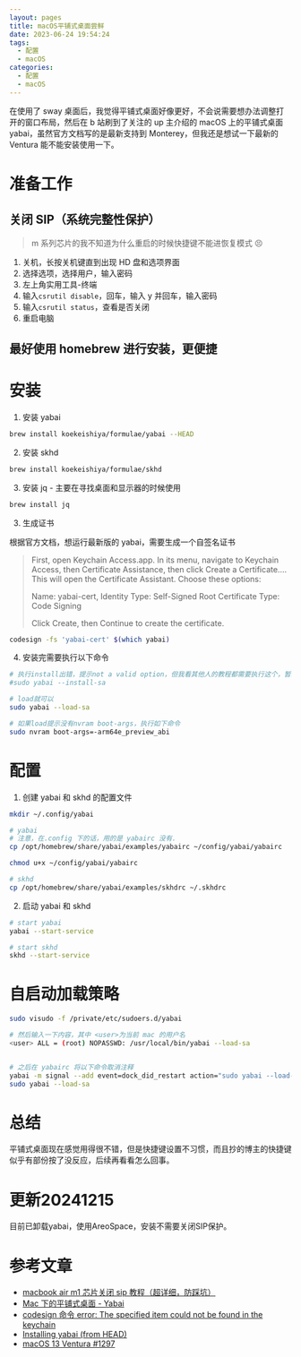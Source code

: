 ```yaml
---
layout: pages
title: macOS平铺式桌面尝鲜
date: 2023-06-24 19:54:24
tags:
  - 配置
  - macOS
categories:
  - 配置
  - macOS
---
```


在使用了 sway 桌面后，我觉得平铺式桌面好像更好，不会说需要想办法调整打开的窗口布局，然后在 b 站刷到了关注的 up 主介绍的 macOS 上的平铺式桌面 yabai，虽然官方文档写的是最新支持到 Monterey，但我还是想试一下最新的 Ventura 能不能安装使用一下。

<!--more-->

# 准备工作

## 关闭 SIP（系统完整性保护）

> m 系列芯片的我不知道为什么重启的时候快捷键不能进恢复模式 😣

1. 关机，长按关机键直到出现 HD 盘和选项界面
2. 选择选项，选择用户，输入密码
3. 左上角实用工具-终端
4. 输入`csrutil disable`，回车，输入 y 并回车，输入密码
5. 输入`csrutil status`，查看是否关闭
6. 重启电脑

## 最好使用 homebrew 进行安装，更便捷

# 安装

1. 安装 yabai

```bash
brew install koekeishiya/formulae/yabai --HEAD
```

2. 安装 skhd

```bash
brew install koekeishiya/formulae/skhd
```

3. 安装 jq - 主要在寻找桌面和显示器的时候使用

```bash
brew install jq
```

3. 生成证书

根据官方文档，想运行最新版的 yabai，需要生成一个自签名证书

> First, open Keychain Access.app. In its menu, navigate to Keychain Access, then
> Certificate Assistance, then click Create a Certificate.... This will open the
> Certificate Assistant. Choose these options:
>
> Name: yabai-cert,
> Identity Type: Self-Signed Root
> Certificate Type: Code Signing
>
> Click Create, then Continue to create the certificate.

```bash
codesign -fs 'yabai-cert' $(which yabai)
```

4. 安装完需要执行以下命令

```bash
# 执行install出错，提示not a valid option，但我看其他人的教程都需要执行这个，暂时不知道什么影响
#sudo yabai --install-sa

# load就可以
sudo yabai --load-sa

# 如果load提示没有nvram boot-args，执行如下命令
sudo nvram boot-args=-arm64e_preview_abi
```

# 配置

1. 创建 yabai 和 skhd 的配置文件

```bash
mkdir ~/.config/yabai

# yabai
# 注意，在.config 下的话，用的是 yabairc 没有.
cp /opt/homebrew/share/yabai/examples/yabairc ~/config/yabai/yabairc

chmod u+x ~/config/yabai/yabairc

# skhd
cp /opt/homebrew/share/yabai/examples/skhdrc ~/.skhdrc
```

2. 启动 yabai 和 skhd

```bash
# start yabai
yabai --start-service

# start skhd
skhd --start-service
```

# 自启动加载策略

```bash
sudo visudo -f /private/etc/sudoers.d/yabai

# 然后输入一下内容，其中 <user>为当前 mac 的用户名
<user> ALL = (root) NOPASSWD: /usr/local/bin/yabai --load-sa


# 之后在 yabairc 将以下命令取消注释
yabai -m signal --add event=dock_did_restart action="sudo yabai --load-sa"
sudo yabai --load-sa
```

# 总结

平铺式桌面现在感觉用得很不错，但是快捷键设置不习惯，而且抄的博主的快捷键似乎有部份按了没反应，后续再看看怎么回事。

# 更新20241215

目前已卸载yabai，使用AreoSpace，安装不需要关闭SIP保护。

# 参考文章

- [macbook air m1 芯片关闭 sip 教程（超详细，防踩坑）](https://blog.csdn.net/weixin_44791976/article/details/110826057)
- [Mac 下的平铺式桌面 - Yabai](https://www.cnblogs.com/tdg-yyx/p/15972309.html)
- [codesign 命令 error: The specified item could not be found in the keychain](https://blog.csdn.net/Carrgan/article/details/104441967)
- [Installing yabai (from HEAD)](<https://github.com/koekeishiya/yabai/wiki/Installing-yabai-(from-HEAD)#configure-scripting-addition>)
- [macOS 13 Ventura #1297](https://github.com/koekeishiya/yabai/issues/1297)
